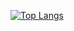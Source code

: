 [![Top Langs](https://github-readme-stats.vercel.app/api/top-langs/?username=necrohost&layout=compact&theme=vision-friendly-dark)](https://github.com/anuraghazra/github-readme-stats)
